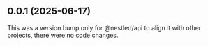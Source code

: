 ## 0.0.1 (2025-06-17)

This was a version bump only for @nestled/api to align it with other projects, there were no code changes.